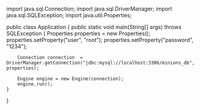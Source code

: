 import java.sql.Connection;
import java.sql.DriverManager;
import java.sql.SQLException;
import java.util.Properties;

public class Application {
    public static void main(String[] args) throws SQLException {
        Properties properties = new Properties();
        properties.setProperty("user", "root");
        properties.setProperty("password", "1234");

        Connection connection  = DriverManager.getConnection("jdbc:mysql://localhost:3306/minions_db", properties);

        Engine engine = new Engine(connection);
        engine.run();
    }
}
